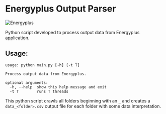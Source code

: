 # Energyplus Output Parser

![Energyplus](https://energyplus.net/sites/all/themes/eplus_bootstrap/images/energyplus.jpg)

Python script developed to process output data from Energyplus application.

## Usage:

```
usage: python main.py [-h] [-t T]

Process output data from Energyplus.

optional arguments:
  -h, --help  show this help message and exit
  -t T        runs T threads
```

This python script crawls all folders beginning with an `_` and creates a `data_<folder>.csv` output file for each folder with some data interpretation.
